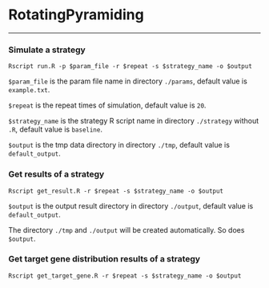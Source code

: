 # RotatingPyramiding

----

### Simulate a strategy

```shell
Rscript run.R -p $param_file -r $repeat -s $strategy_name -o $output
```

`$param_file` is the param file name in directory `./params`, default value is `example.txt`.

`$repeat` is the repeat times of simulation, default value is `20`.

`$strategy_name` is the strategy R script name in directory `./strategy` without `.R`, default value is `baseline`.

`$output` is the tmp data directory in directory `./tmp`, default value is `default_output`.

### Get results of a strategy

```shell
Rscript get_result.R -r $repeat -s $strategy_name -o $output
```

`$output` is the output result directory in directory `./output`, default value is `default_output`.

The directory `./tmp` and `./output` will be created automatically. So does `$output`.

### Get target gene distribution results of a strategy

```shell
Rscript get_target_gene.R -r $repeat -s $strategy_name -o $output
```

